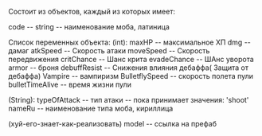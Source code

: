 Состоит из объектов, каждый из которых имеет:

code -- string -- наименование моба, латиница

Список переменных объекта:
(int):
maxHP -- максимальное ХП
dmg -- дамаг
atkSpeed -- Скорость атаки
moveSpeed -- Скорость передвижения
critChance -- Шанс крита
evadeChance -- ШАнс уворота
armor -- броня
debuffResist -- Снижения влияния дебаффа( Защита от дебаффа)
Vampire -- вампиризм
BulletflySpeed -- скорость полета пули
bulletTimeAlive -- время жизни пули

(String):
typeOfAttack -- тип атаки -- пока принимает значения: 'shoot'
nameRu -- наименование типа моба, кириллица

(хуй-его-знает-как-реализовать)
model -- ссылка на префаб